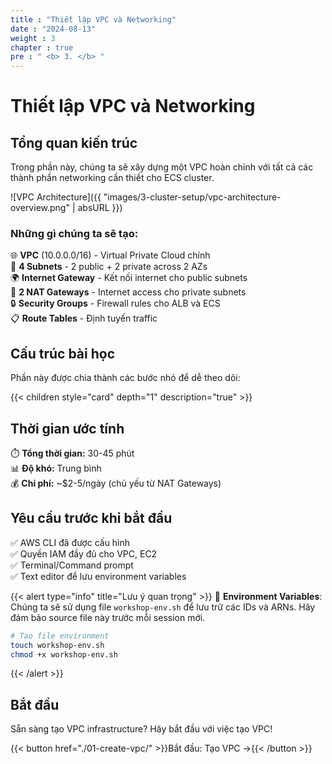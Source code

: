 ```yaml
---
title : "Thiết lập VPC và Networking"
date : "2024-08-13"
weight : 3
chapter : true
pre : " <b> 3. </b> "
---
```


# Thiết lập VPC và Networking

## Tổng quan kiến trúc

Trong phần này, chúng ta sẽ xây dựng một VPC hoàn chỉnh với tất cả các thành phần networking cần thiết cho ECS cluster.

![VPC Architecture]({{ "images/3-cluster-setup/vpc-architecture-overview.png" | absURL }})

### Những gì chúng ta sẽ tạo:

🌐 **VPC** (10.0.0.0/16) - Virtual Private Cloud chính  
🏢 **4 Subnets** - 2 public + 2 private across 2 AZs  
🌍 **Internet Gateway** - Kết nối internet cho public subnets  
🔄 **2 NAT Gateways** - Internet access cho private subnets  
🔒 **Security Groups** - Firewall rules cho ALB và ECS  
📋 **Route Tables** - Định tuyến traffic  

## Cấu trúc bài học

Phần này được chia thành các bước nhỏ để dễ theo dõi:

{{< children style="card" depth="1" description="true" >}}

## Thời gian ước tính

⏱️ **Tổng thời gian:** 30-45 phút  
📊 **Độ khó:** Trung bình  
💰 **Chi phí:** ~$2-5/ngày (chủ yếu từ NAT Gateways)  

## Yêu cầu trước khi bắt đầu

✅ AWS CLI đã được cấu hình  
✅ Quyền IAM đầy đủ cho VPC, EC2  
✅ Terminal/Command prompt  
✅ Text editor để lưu environment variables  

{{< alert type="info" title="Lưu ý quan trọng" >}}
🔧 **Environment Variables**: Chúng ta sẽ sử dụng file `workshop-env.sh` để lưu trữ các IDs và ARNs. Hãy đảm bảo source file này trước mỗi session mới.

```bash
# Tạo file environment
touch workshop-env.sh
chmod +x workshop-env.sh
```
{{< /alert >}}

## Bắt đầu

Sẵn sàng tạo VPC infrastructure? Hãy bắt đầu với việc tạo VPC!

{{< button href="./01-create-vpc/" >}}Bắt đầu: Tạo VPC →{{< /button >}}
